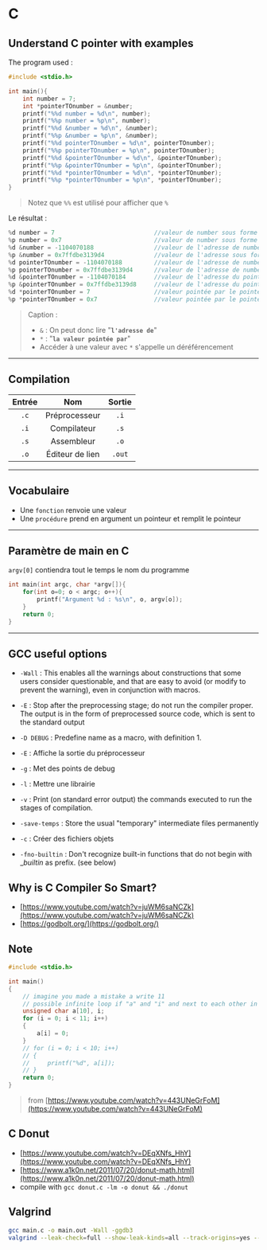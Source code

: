 # C

## Understand C pointer with examples

The program used :

```c
#include <stdio.h>

int main(){
    int number = 7;
    int *pointerTOnumber = &number;
    printf("%%d number = %d\n", number);
    printf("%%p number = %p\n", number);
    printf("%%d &number = %d\n", &number);
    printf("%%p &number = %p\n", &number);
    printf("%%d pointerTOnumber = %d\n", pointerTOnumber);
    printf("%%p pointerTOnumber = %p\n", pointerTOnumber);
    printf("%%d &pointerTOnumber = %d\n", &pointerTOnumber);
    printf("%%p &pointerTOnumber = %p\n", &pointerTOnumber);
    printf("%%d *pointerTOnumber = %d\n", *pointerTOnumber);
    printf("%%p *pointerTOnumber = %p\n", *pointerTOnumber);
}
```

> Notez que `%%` est utilisé pour afficher que `%`

Le résultat :

```c
%d number = 7                            //valeur de number sous forme décimale
%p number = 0x7                          //valeur de number sous forme Hexa car %p
%d &number = -1104070188                 //valeur de l'adresse de number sous forme décimale
%p &number = 0x7ffdbe3139d4              //valeur de l'adresse sous forme hexa car %p
%d pointerTOnumber = -1104070188         //valeur de l'adresse de number sous forme décimale
%p pointerTOnumber = 0x7ffdbe3139d4      //valeur de l'adresse de number sous forme hexa car %p
%d &pointerTOnumber = -1104070184        //valeur de l'adresse du pointeur sous forme décimale
%p &pointerTOnumber = 0x7ffdbe3139d8     //valeur de l'adresse du pointeur sous forme hexa car %p
%d *pointerTOnumber = 7                  //valeur pointée par le pointeur (donc celle de number) sous forme décimale
%p *pointerTOnumber = 0x7                //valeur pointée par le pointeur (donc celle de number) sous forme hexa car %p
```

> Caption :
>
> - `&` : On peut donc lire "**`l'adresse de`**"
> - `*` : "**`la valeur pointée par`**"
> - Accéder à une valeur avec `*` s'appelle un déréférencement

---

## Compilation

|         Entrée            |                Nom                       |                Sortie             |
|:-------------------------:|:----------------------------------------:|:---------------------------------:|
|            `.c`           |                 Préprocesseur            |                  `.i`             |
|            `.i`           |                 Compilateur              |                  `.s`             |
|            `.s`           |                 Assembleur               |                  `.o`             |
|            `.o`           |                 Éditeur de lien          |                  `.out`           |

---

## Vocabulaire

- Une `fonction` renvoie une valeur
- Une `procédure` prend en argument un pointeur et remplit le pointeur

---

## Paramètre de main en C

`argv[0]` contiendra tout le temps le nom du programme

```c
int main(int argc, char *argv[]){
    for(int o=0; o < argc; o++){
        printf("Argument %d : %s\n", o, argv[o]);
    }
    return 0;
}
```

---

## GCC useful options

- `-Wall` : This enables all the warnings about constructions that some users consider questionable, and that are easy to avoid (or modify to prevent the warning), even in conjunction with macros.

- `-E` : Stop after the preprocessing stage; do not run the compiler proper. The output is in the form of preprocessed source code, which is sent to the standard output

- `-D DEBUG` : Predefine name as a macro, with definition 1.

- `-E` : Affiche la sortie du préprocesseur

- `-g` : Met des points de debug

- `-l` : Mettre une librairie

- `-v` : Print (on standard error output) the commands executed to run the stages of compilation.

- `-save-temps` : Store the usual "temporary" intermediate files permanently

- `-c` : Créer des fichiers objets

- `-fno-builtin` : Don't recognize built-in functions that do not begin with __builtin_ as prefix. (see below)

## Why is C Compiler So Smart?

- [https://www.youtube.com/watch?v=juWM6saNCZk](https://www.youtube.com/watch?v=juWM6saNCZk)
- [https://godbolt.org/](https://godbolt.org/)

## Note

```c
#include <stdio.h>

int main()
{
    // imagine you made a mistake a write 11
    // possible infinite loop if "a" and "i" and next to each other in memory
    unsigned char a[10], i;
    for (i = 0; i < 11; i++)
    {
        a[i] = 0;
    }
    // for (i = 0; i < 10; i++)
    // {
    //     printf("%d", a[i]);
    // }
    return 0;
}
```

> from [https://www.youtube.com/watch?v=443UNeGrFoM](https://www.youtube.com/watch?v=443UNeGrFoM)

## C Donut

- [https://www.youtube.com/watch?v=DEqXNfs_HhY](https://www.youtube.com/watch?v=DEqXNfs_HhY)
- [https://www.a1k0n.net/2011/07/20/donut-math.html](https://www.a1k0n.net/2011/07/20/donut-math.html)
- compile with `gcc donut.c -lm -o donut && ./donut`

## Valgrind

```sh
gcc main.c -o main.out -Wall -ggdb3
valgrind --leak-check=full --show-leak-kinds=all --track-origins=yes --verbose --log-file=out.txt ./main.out # you can add args
```
